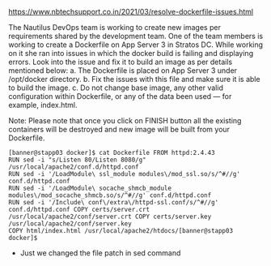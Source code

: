 
https://www.nbtechsupport.co.in/2021/03/resolve-dockerfile-issues.html


The Nautilus DevOps team is working to create new images per requirements shared by the development team. One of the team members is working to create a Dockerfile on App Server 3 in Stratos DC. While working on it she ran into issues in which the docker build is failing and displaying errors. 
Look into the issue and fix it to build an image as per details mentioned below: 
a. The Dockerfile is placed on App Server 3 under /opt/docker directory. 
b. Fix the issues with this file and make sure it is able to build the image. 
c. Do not change base image, any other valid configuration within Dockerfile, or any of the data been used — for example, index.html. 

Note: Please note that once you click on FINISH button all the existing containers will be destroyed and new image will be built from your Dockerfile. 

```
[banner@stapp03 docker]$ cat Dockerfile FROM httpd:2.4.43
RUN sed -i "s/Listen 80/Listen 8080/g" /usr/local/apache2/conf.d/httpd.conf
RUN sed -i '/LoadModule\ ssl_module modules\/mod_ssl.so/s/^#//g' conf.d/httpd.conf
RUN sed -i '/LoadModule\ socache_shmcb_module modules\/mod_socache_shmcb.so/s/^#//g' conf.d/httpd.conf
RUN sed -i '/Include\ conf\/extra\/httpd-ssl.conf/s/^#//g' conf.d/httpd.conf COPY certs/server.crt /usr/local/apache2/conf/server.crt COPY certs/server.key /usr/local/apache2/conf/server.key
COPY html/index.html /usr/local/apache2/htdocs/[banner@stapp03 docker]$

```



- Just we changed the file patch in sed command
